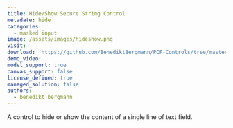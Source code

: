 ```yaml
---
title: Hide/Show Secure String Control
metadate: hide
categories:
  - masked input
image: /assets/images/hideshow.png
visit: 
download: 'https://github.com/BenediktBergmann/PCF-Controls/tree/master/HideShowSecureStringControl'
demo_video: 
model_support: true
canvas_support: false
license_defined: true
managed_solution: false
authors:
  - benedikt_bergmann
---
```


A control to hide or show the content of a single line of text field.
